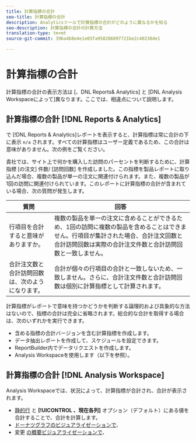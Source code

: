 ```yaml
---
title: 計算指標の合計
seo-title: 計算指標の合計
description: Analyticsツールで計算指標の合計がどのように異なるかを知る
seo-description: 計算指標の合計の計算方法
translation-type: tm+mt
source-git-commit: 396a4b8e4e1e03fa958286097721be2c40230de1

---
```



# 計算指標の合計

計算指標の合計の表示方法は [、DNL Reports&amp; Analytics] と [DNL Analysis Workspaceによって]異なります。ここでは、相違点について説明します。

## 計算指標の合計 [!DNL Reports & Analytics]

で [!DNL Reports & Analytics]レポートを表示すると、計算指標は常に合計の下に表示 `n/a` されます。すべての計算指標はユーザー定義であるため、この合計は意味がありません。次の例をご覧ください。

貴社では、サイト上で何かを購入した訪問のパーセントを判断するために、計算指標 [の注文] 件数/ [訪問回数] を作成しました。この指標を製品レポートに取り込んだ場合、複数の製品が単一の注文に関連付けられます。また、複数の製品が1回の訪問に関連付けられています。このレポートに計算指標の合計が含まれている場合、次の質問が発生します。

| 質問 | 回答 |
|---|---|
| 行項目を合計すると意味がありますか。 | 複数の製品を単一の注文に含めることができるため、1回の訪問に複数の製品を含めることはできません。行項目が集計された場合、合計注文回数と合計訪問回数は実際の合計注文件数と合計訪問回数と一致しません。 |
| 合計注文数と合計訪問回数は、次のようになります。 | 合計が個々の行項目の合計と一致しないため、一致しません。さらに、合計注文件数と合計訪問回数は個別に計算指標として計算されます。 |

計算指標がレポートで意味を持つかどうかを判断する論理的および具象的な方法はないので、指標の合計は完全に省略されます。総合的な合計を取得する場合は、次のいずれかを実行できます。

* 含める指標の合計バージョンを含む計算指標を作成します。
* データ抽出レポートを作成して、スケジュールを設定できます。
* ReportBuilder内でデータリクエストを作成します。
* Analysis Workspaceを使用します（以下を参照）。

## 計算指標の合計 [!DNL Analysis Workspace]

Analysis Workspaceでは、状況によって、計算指標が合計され、合計が表示されます。

* [静的行](/help/analyze/analysis-workspace/build-workspace-project/column-row-settings/manual-vs-dynamic-rows.md) と **[!UICONTROL 、現在各列]** オプション（デフォルト）にある値を合計することで、合計を計算します。
* [ドーナツグラフのビジュアライゼーションで](/help/analyze/analysis-workspace/visualizations/donut.md)、
* 変更 [の概要ビジュアライゼーションで](/help/analyze/analysis-workspace/visualizations/summary-number-change.md)、
